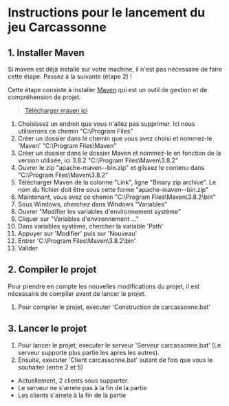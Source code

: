# Instructions pour le lancement du jeu Carcassonne
## 1. Installer Maven
Si maven est déjà installé sur votre machine, il n'est pas nécessaire de faire cette étape. Passez à la suivante (étape 2) !

Cette étape consiste à installer [Maven](https://maven.apache.org/download.cgi#Files) qui est un outil de gestion et de compréhension de projet.
>[Télécharger maven ici](https://maven.apache.org/download.cgi#Files)

1. Choisissez un endroit que vous n'allez pas supprimer. Ici nous utiliserons ce chemin "C:\Program Files\"
2. Créer un dossier dans le chemin que vous avez choisi et nommez-le 'Maven' "C:\Program Files\Maven\"
3. Créer un dossier dans le dossier Maven et nommez-le en fonction de la version utilisée, ici 3.8.2 "C:\Program Files\Maven\3.8.2\"
4. Ouvrer le zip "apache-maven-<version>-bin.zip" et glissez le contenu dans "C:\Program Files\Maven\3.8.2\"
5. Télécharger Maven de la colonne "Link", ligne "Binary zip archive". Le nom du fichier doit être sous cette forme "apache-maven-<version>-bin.zip"
6. Maintenant, vous avez ce chemin "C:\Program Files\Maven\3.8.2\bin\"
7. Sous Windows, cherchez dans Windows "Variables"
8. Ouvrer "Modifier les variables d'environnement système"
9. Cliquer sur "Variables d'environnement ..."
10. Dans variables système, chercher la variable 'Path'
11. Appuyer sur 'Modifier' puis sur 'Nouveau'
12. Entrer 'C:\Program Files\Maven\3.8.2\bin'
13. Valider

## 2. Compiler le projet

Pour prendre en compte les nouvelles modifications du projet, il est nécessaire de compiler avant de lancer le projet.

1. Pour compiler le projet, executer 'Construction de carcassonne.bat'

## 3. Lancer le projet

1. Pour lancer le projet, executer le serveur 'Serveur carcassonne.bat' (Le serveur supporte plus partie les apres les autres).
2. Ensuite, executer 'Client carcassonne.bat' autant de fois que vous le souhaiter (entre 2 et 5)

* Actuellement, 2 clients sous supporter.
* Le serveur ne s'arrete pas à la fin de la partie
* Les clients s'arrete à la fin de la partie
